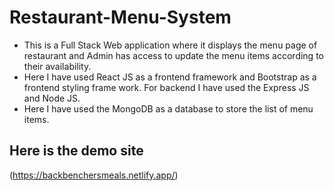 # Restaurant-Menu-System

* This is a Full Stack Web application where it displays the menu page of restaurant and Admin has access to update the menu items according to their availability.
* Here I have used React JS as a frontend framework and Bootstrap as a frontend styling frame work. For backend I have used the Express JS and Node JS.
* Here I have used the MongoDB as a database to store the list of menu items.

## Here is the demo site
(https://backbenchersmeals.netlify.app/)
  
